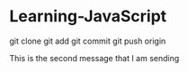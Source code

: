 # Learning-JavaScript

git clone
git add <fie-name>
git commit
git push origin <branch>

This is the second message that I am sending